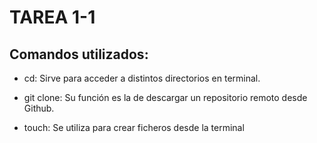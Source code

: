 # TAREA 1-1

## Comandos utilizados:

- cd: Sirve para acceder a distintos directorios en terminal.

- git clone: Su función es la de descargar un repositorio remoto desde Github.

- touch: Se utiliza para crear ficheros desde la terminal
